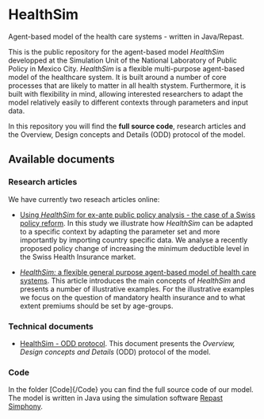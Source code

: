 # HealthSim
Agent-based model of the health care systems - written in Java/Repast. 

This is the public repository for the agent-based model *HealthSim* developped at the Simulation Unit of the National Laboratory of Public Policy in Mexico City. *HealthSim* is a flexible multi-purpose agent-based model of the healthcare system. It is built around a number of core processes that are likely to matter in all health stystem. Furthermore, it is built with flexibility in mind, allowing interested researchers to adapt the model relatively easily to different contexts through parameters and input data. 


In this repository you will find the **full source code**, research articles and the Overview, Design concepts and Details (ODD) protocol of the model. 

## Available documents

### Research articles
We have currently two reseach articles online: 

- [Using *HealthSim* for ex-ante public policy analysis - the case of a Swiss policy reform](Articles/HealthSim_Swiss_Deductible.pdf). In this study we illustrate how *HealthSim* can be adapted to a specific context by adapting the parameter set and more importantly by importing country specific data. We analyse a recently proposed policy change of increasing the minimum deductible level in the Swiss Health Insurance market. 

- [*HealthSim:*  a  flexible  general  purpose  agent-based  model  of health  care  systems]((Articles/HealthSim_ModelPresentation.pdf)). This article introduces the main concepts of *HealthSim* and presents a number of illustrative examples. For the illustrative examples we focus on the question of mandatory health insurance and to what extent premiums should be set by age-groups. 


### Technical documents 
- [HealthSim - ODD protocol](ODD/HealthSim_ODD.pdf). This document presents the *Overview, Design concepts and Details* (ODD) protocol of the model. 

### Code
In the folder [Code]{/Code} you can find the full source code of our model. The model is written in Java using the simulation software [Repast Simphony](https://repast.github.io/). 



